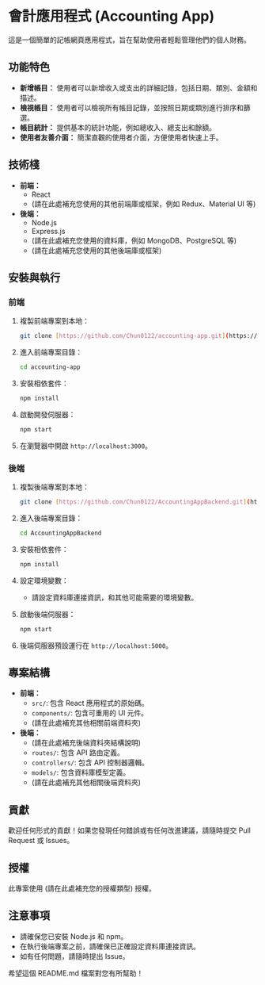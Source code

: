 # 會計應用程式 (Accounting App)

這是一個簡單的記帳網頁應用程式，旨在幫助使用者輕鬆管理他們的個人財務。

## 功能特色

* **新增帳目：** 使用者可以新增收入或支出的詳細記錄，包括日期、類別、金額和描述。
* **檢視帳目：** 使用者可以檢視所有帳目記錄，並按照日期或類別進行排序和篩選。
* **帳目統計：** 提供基本的統計功能，例如總收入、總支出和餘額。
* **使用者友善介面：** 簡潔直觀的使用者介面，方便使用者快速上手。

## 技術棧

* **前端：**
    * React
    * (請在此處補充您使用的其他前端庫或框架，例如 Redux、Material UI 等)
* **後端：**
    * Node.js
    * Express.js
    * (請在此處補充您使用的資料庫，例如 MongoDB、PostgreSQL 等)
    * (請在此處補充您使用的其他後端庫或框架)

## 安裝與執行

### 前端

1.  複製前端專案到本地：

    ```bash
    git clone [https://github.com/Chun0122/accounting-app.git](https://github.com/Chun0122/accounting-app.git)
    ```

2.  進入前端專案目錄：

    ```bash
    cd accounting-app
    ```

3.  安裝相依套件：

    ```bash
    npm install
    ```

4.  啟動開發伺服器：

    ```bash
    npm start
    ```

5.  在瀏覽器中開啟 `http://localhost:3000`。

### 後端

1.  複製後端專案到本地：

    ```bash
    git clone [https://github.com/Chun0122/AccountingAppBackend.git](https://github.com/Chun0122/AccountingAppBackend.git)
    ```

2.  進入後端專案目錄：

    ```bash
    cd AccountingAppBackend
    ```

3.  安裝相依套件：

    ```bash
    npm install
    ```

4.  設定環境變數：
    * 請設定資料庫連接資訊，和其他可能需要的環境變數。
5.  啟動後端伺服器：

    ```bash
    npm start
    ```

6.  後端伺服器預設運行在 `http://localhost:5000`。

## 專案結構

* **前端：**
    * `src/`: 包含 React 應用程式的原始碼。
    * `components/`: 包含可重用的 UI 元件。
    * (請在此處補充其他相關前端資料夾)
* **後端：**
    * (請在此處補充後端資料夾結構說明)
    * `routes/`: 包含 API 路由定義。
    * `controllers/`: 包含 API 控制器邏輯。
    * `models/`: 包含資料庫模型定義。
    * (請在此處補充其他相關後端資料夾)

## 貢獻

歡迎任何形式的貢獻！如果您發現任何錯誤或有任何改進建議，請隨時提交 Pull Request 或 Issues。

## 授權

此專案使用 (請在此處補充您的授權類型) 授權。

## 注意事項

* 請確保您已安裝 Node.js 和 npm。
* 在執行後端專案之前，請確保已正確設定資料庫連接資訊。
* 如有任何問題，請隨時提出 Issue。

希望這個 README.md 檔案對您有所幫助！
